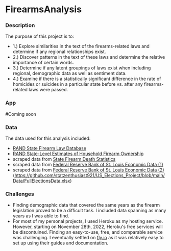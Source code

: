 # FirearmsAnalysis

### Description

The purpose of this project is to:
- 1.) Explore similarities in the text of the firearms-related laws and determine if any regional relationships exist.
- 2.) Discover patterns in the text of these laws and determine the relative importance of certain words.
- 3.) Determine if any latent groupings of laws exist when including regional, demographic data as well as sentiment data.
- 4.) Examine if there is a statistically significant difference in the rate of homicides or suicides in a particular state before vs. after any firearms-related laws were passed.


### App

#Coming soon

### Data

The data used for this analysis included:
- [RAND State Firearm Law Database](https://www.rand.org/pubs/tools/TLA243-2-v2.html)
- [RAND State-Level Estimates of Household Firearm Ownership](https://www.rand.org/pubs/tools/TL354.html)
- scraped data from [State Firearm Death Statistics](https://www.statefirearmlaws.org/states/)
- scraped data from [Federal Reserve Bank of St. Louis Economic Data (1)](https://fred.stlouisfed.org/release/tables?rid=118&eid=259194)
- scraped data from [Federal Reserve Bank of St. Louis Economic Data (2)](https://fred.stlouisfed.org/release/tables?eid=259515&rid=249)
(https://github.com/statzenthusiast921/US_Elections_Project/blob/main/Data/FullElectionsData.xlsx)



### Challenges
- Finding demographic data that covered the same years as the firearm legislation proved to be a difficult task.  I included data spanning as many years as I was able to find.
- For most of my personal projects, I used Heroku as my hosting service.  However, starting on November 28th, 2022, Heroku's free services will be discontuined.  Finding an easy-to-use, free, and comparable service was challenging.  I eventually settled on [fly.io](fly.io) as it was relatively easy to set up using their guides and documentation.
